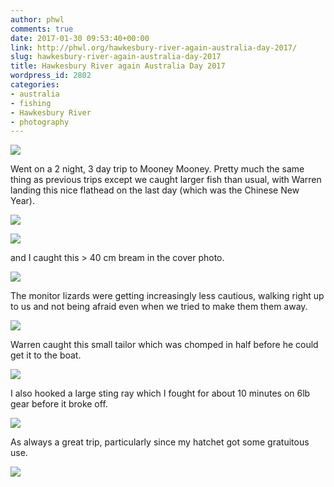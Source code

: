 ```yaml
---
author: phwl
comments: true
date: 2017-01-30 09:53:40+00:00
link: http://phwl.org/hawkesbury-river-again-australia-day-2017/
slug: hawkesbury-river-again-australia-day-2017
title: Hawkesbury River again Australia Day 2017
wordpress_id: 2802
categories:
- australia
- fishing
- Hawkesbury River
- photography
---
```


[![](http://phwl.org/wp-content/uploads/2017/01/IMG_5383.jpg)](http://phwl.org/wp-content/uploads/2017/01/IMG_5383.jpg)

<!-- more -->

Went on a 2 night, 3 day trip to Mooney Mooney. Pretty much the same thing as previous trips except we caught larger fish than usual, with Warren landing this nice flathead on the last day (which was the Chinese New Year).

[![](http://phwl.org/wp-content/uploads/2017/01/IMG_5393.jpg)](http://phwl.org/wp-content/uploads/2017/01/IMG_5393.jpg)

[![](http://phwl.org/wp-content/uploads/2017/01/IMG_5396.jpg)](http://phwl.org/wp-content/uploads/2017/01/IMG_5396.jpg)

and I caught this > 40 cm bream in the cover photo.

[![](http://phwl.org/wp-content/uploads/2017/01/IMG_5387.jpg)](http://phwl.org/wp-content/uploads/2017/01/IMG_5387.jpg)

The monitor lizards were getting increasingly less cautious, walking right up to us and not being afraid even when we tried to make them them away.

[![](http://phwl.org/wp-content/uploads/2017/01/IMG_5402.jpg)](http://phwl.org/wp-content/uploads/2017/01/IMG_5402.jpg)

Warren caught this small tailor which was chomped in half before he could get it to the boat.

[![](http://phwl.org/wp-content/uploads/2017/01/IMG_5400.jpg)](http://phwl.org/wp-content/uploads/2017/01/IMG_5400.jpg)

I also hooked a large sting ray which I fought for about 10 minutes on 6lb gear before it broke off.

[![](http://phwl.org/wp-content/uploads/2017/01/IMG_5374.jpg)](http://phwl.org/wp-content/uploads/2017/01/IMG_5374.jpg)

As always a great trip, particularly since my hatchet got some gratuitous use.

[![](http://phwl.org/wp-content/uploads/2017/01/IMG_5375.jpg)](http://phwl.org/wp-content/uploads/2017/01/IMG_5375.jpg)


